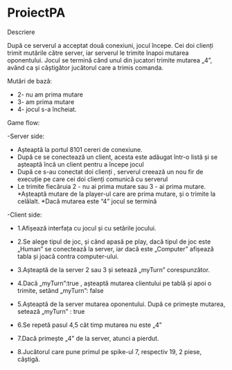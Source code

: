 # ProiectPA




Descriere

După ce serverul a acceptat două conexiuni, jocul începe. Cei doi clienți trimit mutările către server, iar  serverul le trimite înapoi mutarea oponentului. Jocul se termină când unul din jucatori trimite mutarea „4”, având ca și câștigător jucătorul care a trimis comanda.


Mutări de bază:


* 2- nu am prima mutare
* 3- am prima mutare
* 4- jocul s-a încheiat. 

Game flow:

-Server side:
* Așteaptă la portul 8101 cereri de conexiune.
* După ce se conectează un client, acesta este adăugat într-o listă și se așteaptă încă un client pentru a începe jocul
* După ce s-au conectat doi clienți , serverul creează un nou fir de execuție pe care cei doi clienți comunică cu serverul
* Le trimite fiecăruia 2 - nu ai prima mutare sau 3 - ai prima mutare.
*Așteaptă mutare de la player-ul care are prima mutare, și o trimite la celălalt.
*Dacă mutarea este “4” jocul se termină

-Client side:
* 1.Afișează interfața cu jocul și cu setările jocului.
* 2.Se alege tipul de joc, și când apasă pe play, dacă tipul de joc este „Human” se conectează la server, iar dacă este „Computer”  afișează tabla și joacă contra computer-ului.
* 3.Așteaptă de la server 2 sau 3 și setează „myTurn” corespunzător.

* 4.Dacă „myTurn”:true , așteaptă mutarea clientului pe tablă și apoi o trimite, setând „myTurn”: false
* 5.Așteaptă de la server mutarea oponentului. După ce primește mutarea, setează „myTurn” : true

* 6.Se repetă pasul 4,5 cât timp mutarea nu este „4”
* 7.Dacă primește „4” de la server, atunci a pierdut.
* 8.Jucătorul care pune primul pe spike-ul 7, respectiv 19, 2 piese, câștigă.
